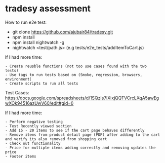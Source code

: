 # tradesy assessment

How to run e2e test:

- git clone https://github.com/ajubair84/tradesy.git
- npm install
- npm install nightwatch -g
- nightwatch <test/path.js> (e.g tests/e2e_tests/addItemToCart.js)

If I had more time:

	- Create reusble functions (not too use cases found with the two tests)
	- Use tags to run tests based on (Smoke, regression, browsers, environment)
	- Create scripts to run all tests

Test Cases: https://docs.google.com/spreadsheets/d/1SQzIs7lXIxjQQTVCrcLXqA5awEgwXOk94516azUwV60/edit#gid=0

If I had more time:

  	- Perform negative testing
	- Test Recently viewed section
	- Add 15 - 20 items to see if the cart page behaves differently
	- Remove items from product detail page (PDP) after adding to the cart and verify its also removed from shopping cart
	- Check out functionality
	- Price for multiple items adding correctly and removing updates the price
	- Footer items
